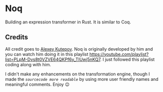 # Noq

Building an expression transformer in Rust. It is similar to Coq.

## Credits

All credit goes to [Alexey Kutepov](https://github.com/rexim). Noq is originally developed by him and you can watch him doing it in this playlist https://youtube.com/playlist?list=PLpM-Dvs8t0VZVE64QKPf6y_TIUwj5nKQ7. I just followed this playlist coding along with him.

I didn't make any enhancements on the transformation engine, though I made the *`sourcecode more readable`* by using more user friendly names and meaningful comments. Enjoy 😉

